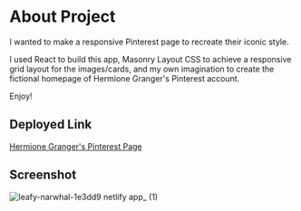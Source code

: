 # About Project
I wanted to make a responsive Pinterest page to recreate their iconic style.

I used React to build this app, Masonry Layout CSS to achieve a responsive grid layout for the images/cards, and my own imagination to create the fictional homepage of Hermione Granger's Pinterest account.

Enjoy!

## Deployed Link
[Hermione Granger's Pinterest Page](https://leafy-narwhal-1e3dd9.netlify.app/)

## Screenshot
![leafy-narwhal-1e3dd9 netlify app_ (1)](https://github.com/amymgardiner/Pinterest-Practice/assets/99151426/310d4a79-4872-4b82-a6cc-f705b77b39ba)
